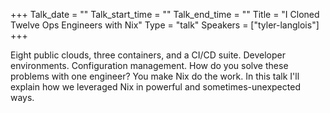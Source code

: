 +++
Talk_date = ""
Talk_start_time = ""
Talk_end_time = ""
Title = "I Cloned Twelve Ops Engineers with Nix"
Type = "talk"
Speakers = ["tyler-langlois"]
+++

Eight public clouds, three containers, and a CI/CD suite. Developer environments. Configuration management. How do you solve these problems with one engineer? You make Nix do the work. In this talk I'll explain how we leveraged Nix in powerful and sometimes-unexpected ways.
